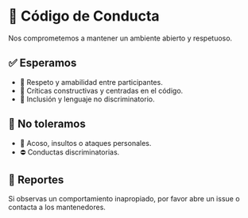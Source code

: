# 📜 Código de Conducta

Nos comprometemos a mantener un ambiente abierto y respetuoso.

## ✅ Esperamos

- 🤝 Respeto y amabilidad entre participantes.
- 🧱 Críticas constructivas y centradas en el código.
- 🌈 Inclusión y lenguaje no discriminatorio.

## 🚫 No toleramos

- 🚷 Acoso, insultos o ataques personales.
- ⛔ Conductas discriminatorias.

## 📮 Reportes

Si observas un comportamiento inapropiado, por favor abre un issue o contacta a los mantenedores.